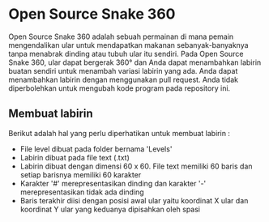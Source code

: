 Open Source Snake 360
======================
Open Source Snake 360 adalah sebuah permainan di mana pemain mengendalikan ular untuk mendapatkan makanan sebanyak-banyaknya tanpa menabrak dinding atau tubuh ular itu sendiri. Pada Open Source Snake 360, ular dapat bergerak 360° dan Anda dapat menambahkan labirin buatan sendiri untuk menambah variasi labirin yang ada. Anda dapat menambahkan labirin dengan menggunakan pull request. Anda tidak diperbolehkan untuk mengubah kode program pada repository ini.

## Membuat labirin
Berikut adalah hal yang perlu diperhatikan untuk membuat labirin : 
* File level dibuat pada folder bernama 'Levels'
* Labirin dibuat pada file text (.txt)
* Labirin dibuat dengan dimensi 60 x 60. File text memiliki 60 baris dan setiap barisnya memiliki 60 karakter
* Karakter '#' merepresentasikan dinding dan karakter '-' merepresentasikan tidak ada dinding
* Baris terakhir diisi dengan posisi awal ular yaitu koordinat X ular dan koordinat Y ular yang keduanya dipisahkan oleh spasi
